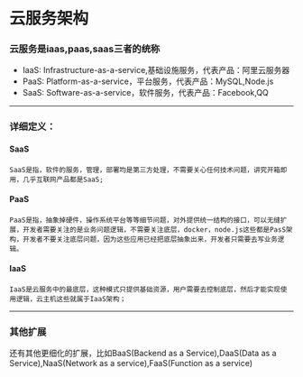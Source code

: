 # 云服务架构

###  云服务是iaas,paas,saas三者的统称
- IaaS: Infrastructure-as-a-service,基础设施服务，代表产品：阿里云服务器
- PaaS: Platform-as-a-service，平台服务，代表产品：MySQL,Node.js
- SaaS: Software-as-a-service，软件服务，代表产品：Facebook,QQ

<hr/>

### 详细定义：
 #### SaaS
    SaaS是指，软件的服务，管理，部署均是第三方处理，不需要关心任何技术问题，讲究开箱即用，几乎互联网产品都是SaaS;
 #### PaaS
    PaaS是指，抽象掉硬件，操作系统平台等等细节问题，对外提供统一结构的接口，可以无缝扩展，开发者需要关注的是业务问题逻辑，不需要关注底层，docker，node.js这些都是PasS架构，开发者不要关注底层问题，因为这些应用已经把底层抽象出来，开发者只需要去写业务逻辑。
 #### IaaS
    IaaS是云服务中的最底层，这种模式只提供基础资源，用户需要去控制底层，然后才能实现使用逻辑，云主机这些就属于IaaS架构；

<hr />

### 其他扩展
还有其他更细化的扩展，比如BaaS(Backend as a Service),DaaS(Data as a Service),NaaS(Network as a service),FaaS(Function as a service)


